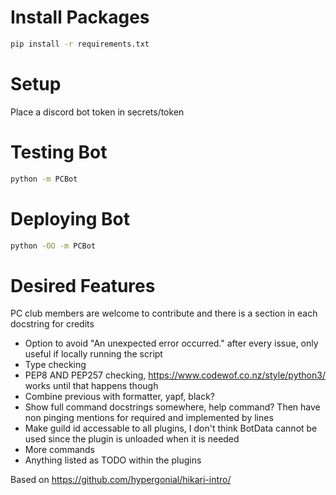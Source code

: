 # Install Packages
```sh
pip install -r requirements.txt
```

# Setup
Place a discord bot token in secrets/token

# Testing Bot
```sh
python -m PCBot
```

# Deploying Bot
```sh
python -OO -m PCBot
```

# Desired Features
PC club members are welcome to contribute and there is a section in each docstring for credits
* Option to avoid "An unexpected error occurred." after every issue, only useful if locally running the script
* Type checking
* PEP8 AND PEP257 checking, https://www.codewof.co.nz/style/python3/ works until that happens though
* Combine previous with formatter, yapf, black?
* Show full command docstrings somewhere, help command? Then have non pinging mentions for required and implemented by lines
* Make guild id accessable to all plugins, I don't think BotData cannot be used since the plugin is unloaded when it is needed
* More commands
* Anything listed as TODO within the plugins


Based on https://github.com/hypergonial/hikari-intro/